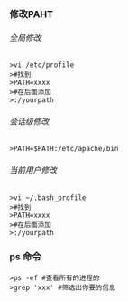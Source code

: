 ### 修改PAHT
###### 全局修改
    >vi /etc/profile
    >#找到
    >PATH=xxxx
    >#在后面添加
    >:/yourpath
###### 会话级修改
    >PATH=$PATH:/etc/apache/bin
###### 当前用户修改
    >vi ~/.bash_profile
    >#找到
    >PATH=xxxx
    >#在后面添加
    >:/yourpath

### ps 命令
    >ps -ef #查看所有的进程的
    >grep 'xxx' #筛选出你要的信息
